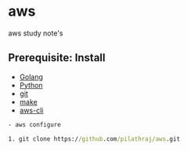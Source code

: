 # aws
aws study note's

## Prerequisite: Install
- [Golang](https://golang.org/dl/)
- [Python](https://www.python.org/downloads/)
- [git](https://git-scm.com/download/win)
- [make](http://gnuwin32.sourceforge.net/packages/make.htm)
- [aws-cli](https://docs.aws.amazon.com/cli/latest/userguide/install-cliv2-windows.html)
```cmd
- aws configure 
```


```cmd
1. git clone https://github.com/pilathraj/aws.git
```
